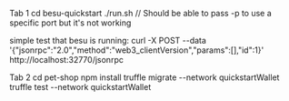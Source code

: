 Tab 1
cd besu-quickstart
./run.sh
// Should be able to pass -p to use a specific port but it's not working

simple test that besu is running:
curl -X POST --data '{"jsonrpc":"2.0","method":"web3_clientVersion","params":[],"id":1}'  http://localhost:32770/jsonrpc

Tab 2
cd pet-shop
npm install
truffle migrate --network quickstartWallet
truffle test --network quickstartWallet
